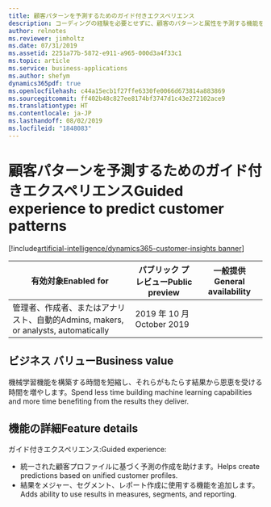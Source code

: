 ```yaml
---
title: 顧客パターンを予測するためのガイド付きエクスペリエンス
description: コーディングの経験を必要とせずに、顧客のパターンと属性を予測する機能を提供します。
author: relnotes
ms.reviewer: jimholtz
ms.date: 07/31/2019
ms.assetid: 2251a77b-5872-e911-a965-000d3a4f33c1
ms.topic: article
ms.service: business-applications
ms.author: shefym
dynamics365pdf: true
ms.openlocfilehash: c44a15ecb1f27ffe6330fe0066d673814a883869
ms.sourcegitcommit: ff402b48c827ee8174bf3747d1c43e272102ace9
ms.translationtype: HT
ms.contentlocale: ja-JP
ms.lasthandoff: 08/02/2019
ms.locfileid: "1848083"
---
```

# <a name="guided-experience-to-predict-customer-patterns"></a><span data-ttu-id="b423b-103">顧客パターンを予測するためのガイド付きエクスペリエンス</span><span class="sxs-lookup"><span data-stu-id="b423b-103">Guided experience to predict customer patterns</span></span>
[!include[artificial-intelligence/dynamics365-customer-insights banner](../includes/artificial-intelligence/dynamics365-customer-insights.md)]

| <span data-ttu-id="b423b-104">有効対象</span><span class="sxs-lookup"><span data-stu-id="b423b-104">Enabled for</span></span>    |  <span data-ttu-id="b423b-105">パブリック プレビュー</span><span class="sxs-lookup"><span data-stu-id="b423b-105">Public preview</span></span> | <span data-ttu-id="b423b-106">一般提供</span><span class="sxs-lookup"><span data-stu-id="b423b-106">General availability</span></span> | 
| ---------- | ---------- |---------- |
|<span data-ttu-id="b423b-107">管理者、作成者、またはアナリスト、自動的</span><span class="sxs-lookup"><span data-stu-id="b423b-107">Admins, makers, or analysts, automatically</span></span>|<span data-ttu-id="b423b-108">2019 年 10 月</span><span class="sxs-lookup"><span data-stu-id="b423b-108">October 2019</span></span>| |


## <a name="business-value"></a><span data-ttu-id="b423b-109">ビジネス バリュー</span><span class="sxs-lookup"><span data-stu-id="b423b-109">Business value</span></span>
<!-- bv start -->
<span data-ttu-id="b423b-110">機械学習機能を構築する時間を短縮し、それらがもたらす結果から恩恵を受ける時間を増やします。</span><span class="sxs-lookup"><span data-stu-id="b423b-110">Spend less time building machine learning capabilities and more time benefiting from the results they deliver.</span></span>

<!-- bv end -->



## <a name="feature-details"></a><span data-ttu-id="b423b-111">機能の詳細</span><span class="sxs-lookup"><span data-stu-id="b423b-111">Feature details</span></span>
<!--feature detail start -->
<span data-ttu-id="b423b-112">ガイド付きエクスペリエンス:</span><span class="sxs-lookup"><span data-stu-id="b423b-112">Guided experience:</span></span>

- <span data-ttu-id="b423b-113">統一された顧客プロファイルに基づく予測の作成を助けます。</span><span class="sxs-lookup"><span data-stu-id="b423b-113">Helps create predictions based on unified customer profiles.</span></span> 
- <span data-ttu-id="b423b-114">結果をメジャー、セグメント、レポート作成に使用する機能を追加します。</span><span class="sxs-lookup"><span data-stu-id="b423b-114">Adds ability to use results in measures, segments, and reporting.</span></span>
<!--feature detail end -->











